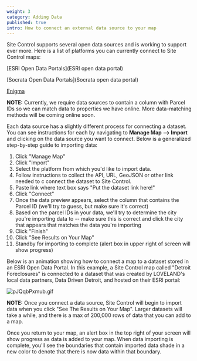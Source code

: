 ```yaml
---
weight: 3
category: Adding Data
published: true
intro: How to connect an external data source to your map
---
```

Site Control supports several open data sources and is working to support ever more. Here is a list of platforms you can currently connect to Site Control maps:

[ESRI Open Data Portals](ESRI open data portal) 

[Socrata Open Data Portals](Socrata open data portal) 

[Enigma](Enigma)

**NOTE:** Currently, we require data sources to contain a column with Parcel IDs so we can match data to properties we have online. More data-matching methods will be coming online soon.

Each data source has a slightly different process for connecting a dataset. You can see instructions for each by navigating to **Manage Map --> Import** and clicking on the data source you want to connect. Below is a generalized step-by-step guide to importing data:

  1. Click "Manage Map"
  2. Click "Import"
  3. Select the platform from which you'd like to import data.
  4. Follow instructions to collect the API, URL, GeoJSON or other link needed to c connect the dataset to Site Control.
  5. Paste link where text box says "Put the dataset link here!"
  6. Click "Connect"
  7. Once the data preview appears, select the column that contains the Parcel ID (we'll try to guess, but make sure it's correct)
  8. Based on the parcel IDs in your data, we'll try to determine the city you're importing data to -- make sure this is correct and click the city that appears that matches the data you're importing
  9. Click "Finish"
  10. Click "See Results on Your Map"
  11. Standby for importing to complete (alert box in upper right of screen will show progress)

Below is an animation showing how to connect a map to a dataset stored in an ESRI Open Data Portal. In this example, a Site Control map called "Detroit Foreclosures" is connected to a dataset that was created by LOVELAND's local data partners, Data Driven Detroit, and hosted on their ESRI portal:

![pJQqbPxmub.gif]({{site.baseurl}}/img/pJQqbPxmub.gif)

**NOTE:** Once you connect a data source, Site Control will begin to import data when you click "See The Results on Your Map". Larger datasets will take a while, and there is a max of 200,000 rows of data that you can add to a map.

Once you return to your map, an alert box in the top right of your screen will show progress as data is added to your map. When data importing is complete, you'll see the boundaries that contain imported data shade in a new color to denote that there is now data within that boundary.
